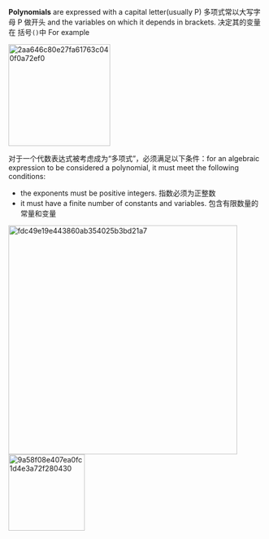 **Polynomials** are expressed with a capital letter(usually P) 多项式常以大写字母 P 做开头 and the variables on which it depends in brackets. 决定其的变量在 括号`()`中 For example

<img width="200" alt="2aa646c80e27fa61763c040f0a72ef0" src="https://user-images.githubusercontent.com/31954987/232775078-4e1001c5-9514-4242-9c4f-86fd3cd74214.png">

对于一个代数表达式被考虑成为“多项式”，必须满足以下条件：for an algebraic expression to be considered a polynomial, it must meet the following conditions:
- the exponents must be positive integers. 指数必须为正整数
- it must have a finite number of constants and variables. 包含有限数量的常量和变量

<img width="450" alt="fdc49e19e443860ab354025b3bd21a7" src="https://user-images.githubusercontent.com/31954987/232778476-caf3ee91-7d58-4cf8-8d91-d154ec67256d.png">
<img width="150" alt="9a58f08e407ea0fc1d4e3a72f280430" src="https://user-images.githubusercontent.com/31954987/232778880-5ac0105c-2e17-4f5e-a71b-e6d15f94c54a.png">
